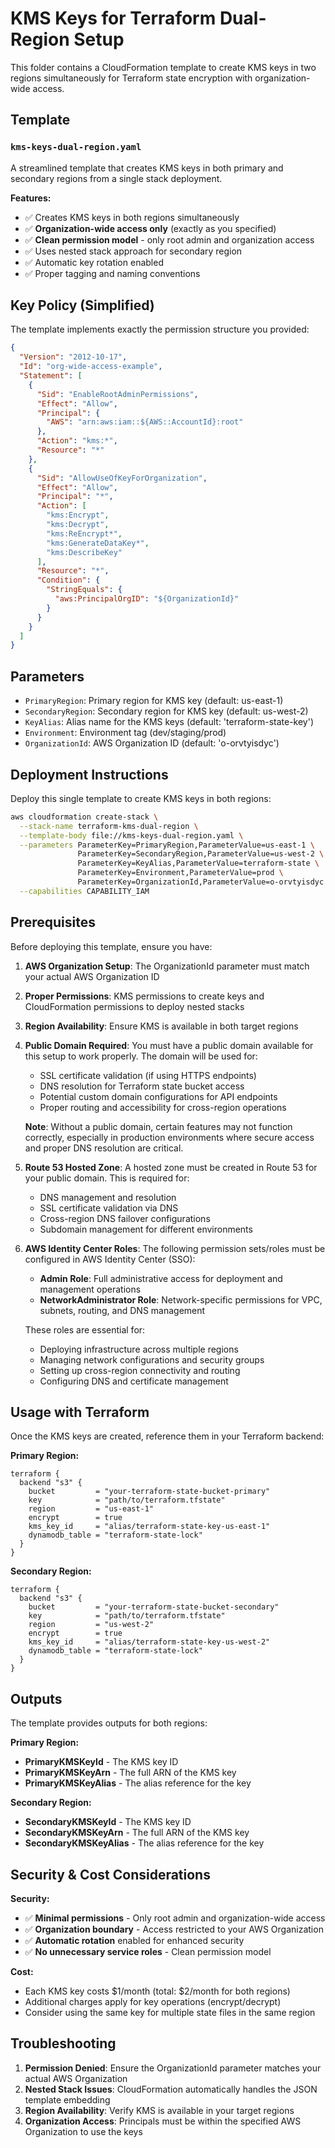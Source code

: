 # KMS Keys for Terraform Dual-Region Setup

This folder contains a CloudFormation template to create KMS keys in two regions simultaneously for Terraform state encryption with organization-wide access.

## Template

### `kms-keys-dual-region.yaml`
A streamlined template that creates KMS keys in both primary and secondary regions from a single stack deployment.

**Features:**
- ✅ Creates KMS keys in both regions simultaneously
- ✅ **Organization-wide access only** (exactly as you specified)
- ✅ **Clean permission model** - only root admin and organization access
- ✅ Uses nested stack approach for secondary region
- ✅ Automatic key rotation enabled
- ✅ Proper tagging and naming conventions

## Key Policy (Simplified)

The template implements exactly the permission structure you provided:

```json
{
  "Version": "2012-10-17",
  "Id": "org-wide-access-example",
  "Statement": [
    {
      "Sid": "EnableRootAdminPermissions",
      "Effect": "Allow",
      "Principal": {
        "AWS": "arn:aws:iam::${AWS::AccountId}:root"
      },
      "Action": "kms:*",
      "Resource": "*"
    },
    {
      "Sid": "AllowUseOfKeyForOrganization",
      "Effect": "Allow",
      "Principal": "*",
      "Action": [
        "kms:Encrypt",
        "kms:Decrypt",
        "kms:ReEncrypt*",
        "kms:GenerateDataKey*",
        "kms:DescribeKey"
      ],
      "Resource": "*",
      "Condition": {
        "StringEquals": {
          "aws:PrincipalOrgID": "${OrganizationId}"
        }
      }
    }
  ]
}
```

## Parameters

- `PrimaryRegion`: Primary region for KMS key (default: us-east-1)
- `SecondaryRegion`: Secondary region for KMS key (default: us-west-2)
- `KeyAlias`: Alias name for the KMS keys (default: 'terraform-state-key')
- `Environment`: Environment tag (dev/staging/prod)
- `OrganizationId`: AWS Organization ID (default: 'o-orvtyisdyc')

## Deployment Instructions

Deploy this single template to create KMS keys in both regions:

```bash
aws cloudformation create-stack \
  --stack-name terraform-kms-dual-region \
  --template-body file://kms-keys-dual-region.yaml \
  --parameters ParameterKey=PrimaryRegion,ParameterValue=us-east-1 \
               ParameterKey=SecondaryRegion,ParameterValue=us-west-2 \
               ParameterKey=KeyAlias,ParameterValue=terraform-state \
               ParameterKey=Environment,ParameterValue=prod \
               ParameterKey=OrganizationId,ParameterValue=o-orvtyisdyc \
  --capabilities CAPABILITY_IAM
```

## Prerequisites

Before deploying this template, ensure you have:

1. **AWS Organization Setup**: The OrganizationId parameter must match your actual AWS Organization ID
2. **Proper Permissions**: KMS permissions to create keys and CloudFormation permissions to deploy nested stacks
3. **Region Availability**: Ensure KMS is available in both target regions
4. **Public Domain Required**: You must have a public domain available for this setup to work properly. The domain will be used for:
   - SSL certificate validation (if using HTTPS endpoints)
   - DNS resolution for Terraform state bucket access
   - Potential custom domain configurations for API endpoints
   - Proper routing and accessibility for cross-region operations

   **Note**: Without a public domain, certain features may not function correctly, especially in production environments where secure access and proper DNS resolution are critical.

5. **Route 53 Hosted Zone**: A hosted zone must be created in Route 53 for your public domain. This is required for:
   - DNS management and resolution
   - SSL certificate validation via DNS
   - Cross-region DNS failover configurations
   - Subdomain management for different environments

6. **AWS Identity Center Roles**: The following permission sets/roles must be configured in AWS Identity Center (SSO):
   - **Admin Role**: Full administrative access for deployment and management operations
   - **NetworkAdministrator Role**: Network-specific permissions for VPC, subnets, routing, and DNS management
   
   These roles are essential for:
   - Deploying infrastructure across multiple regions
   - Managing network configurations and security groups
   - Setting up cross-region connectivity and routing
   - Configuring DNS and certificate management

## Usage with Terraform

Once the KMS keys are created, reference them in your Terraform backend:

**Primary Region:**
```hcl
terraform {
  backend "s3" {
    bucket         = "your-terraform-state-bucket-primary"
    key            = "path/to/terraform.tfstate"
    region         = "us-east-1"
    encrypt        = true
    kms_key_id     = "alias/terraform-state-key-us-east-1"
    dynamodb_table = "terraform-state-lock"
  }
}
```

**Secondary Region:**
```hcl
terraform {
  backend "s3" {
    bucket         = "your-terraform-state-bucket-secondary"
    key            = "path/to/terraform.tfstate"
    region         = "us-west-2"
    encrypt        = true
    kms_key_id     = "alias/terraform-state-key-us-west-2"
    dynamodb_table = "terraform-state-lock"
  }
}
```

## Outputs

The template provides outputs for both regions:

**Primary Region:**
- **PrimaryKMSKeyId** - The KMS key ID
- **PrimaryKMSKeyArn** - The full ARN of the KMS key
- **PrimaryKMSKeyAlias** - The alias reference for the key

**Secondary Region:**
- **SecondaryKMSKeyId** - The KMS key ID
- **SecondaryKMSKeyArn** - The full ARN of the KMS key
- **SecondaryKMSKeyAlias** - The alias reference for the key

## Security & Cost Considerations

**Security:**
- ✅ **Minimal permissions** - Only root admin and organization-wide access
- ✅ **Organization boundary** - Access restricted to your AWS Organization
- ✅ **Automatic rotation** enabled for enhanced security
- ✅ **No unnecessary service roles** - Clean permission model

**Cost:**
- Each KMS key costs $1/month (total: $2/month for both regions)
- Additional charges apply for key operations (encrypt/decrypt)
- Consider using the same key for multiple state files in the same region

## Troubleshooting

1. **Permission Denied**: Ensure the OrganizationId parameter matches your actual AWS Organization
2. **Nested Stack Issues**: CloudFormation automatically handles the JSON template embedding
3. **Region Availability**: Verify KMS is available in your target regions
4. **Organization Access**: Principals must be within the specified AWS Organization to use the keys
